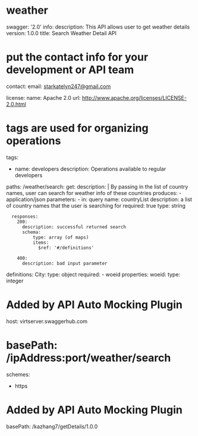 # weather
swagger: '2.0'
info:
  description: This API allows user to get weather details
  version: 1.0.0
  title: Search Weather Detail API
  # put the contact info for your development or API team
  contact:
    email: starkatelyn247@gmail.com

  license:
    name: Apache 2.0
    url: http://www.apache.org/licenses/LICENSE-2.0.html

# tags are used for organizing operations
tags:
- name: developers
  description: Operations available to regular developers

paths:
  /weather/search:
    get:
      description: |
        By passing in the list of country names, user can search for
        weather info of these countries
      produces:
      - application/json
      parameters:
      - in: query
        name: countryList
        description: a list of country names that the user is searching for
        required: true
        type: string
  
      responses:
        200:
          description: successful returned search 
          schema:
              type: array (of maps)
              items: 
                $ref: '#/definitions'
            
        400:
          description: bad input parameter

definitions:
  City:
    type: object
    required:
    - woeid
    properties:
      woeid:
        type: integer
  
# Added by API Auto Mocking Plugin
host: virtserver.swaggerhub.com
# basePath: /ipAddress:port/weather/search
schemes:
 - https
# Added by API Auto Mocking Plugin
basePath: /kazhang7/getDetails/1.0.0
